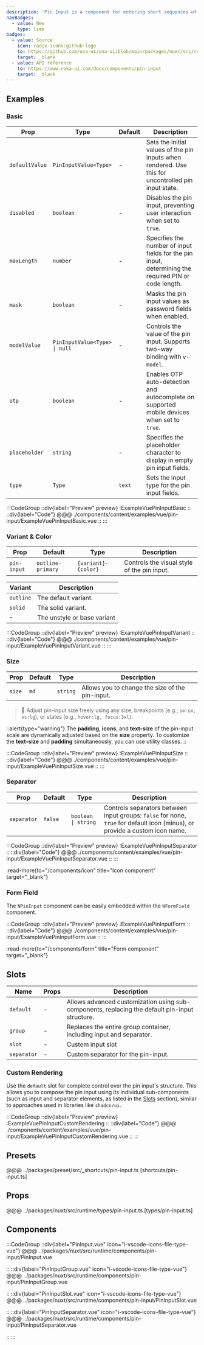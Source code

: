 ```yaml
---
description: 'Pin Input is a component for entering short sequences of numbers or characters, commonly used for verification codes or PINs.'
navBadges:
  - value: New
    type: lime
badges:
  - value: Source
    icon: radix-icons:github-logo
    to: https://github.com/una-ui/una-ui/blob/main/packages/nuxt/src/runtime/components/pin-input/PinInput.vue
    target: _blank
  - value: API reference
    to: https://www.reka-ui.com/docs/components/pin-input
    target: _blank
---
```


## Examples

### Basic

| Prop           | Type                          | Default | Description                                                                                          |
| -------------- | ----------------------------- | ------- | ---------------------------------------------------------------------------------------------------- |
| `defaultValue` | `PinInputValue<Type>`         | -       | Sets the initial values of the pin inputs when rendered. Use this for uncontrolled pin input state.  |
| `disabled`     | `boolean`                     | -       | Disables the pin input, preventing user interaction when set to `true`.                              |
| `maxLength`    | `number`                      | -       | Specifies the number of input fields for the pin input, determining the required PIN or code length. |
| `mask`         | `boolean`                     | -       | Masks the pin input values as password fields when enabled.                                          |
| `modelValue`   | `PinInputValue<Type> \| null` | -       | Controls the value of the pin input. Supports two-way binding with `v-model`.                        |
| `otp`          | `boolean`                     | -       | Enables OTP auto-detection and autocomplete on supported mobile devices when set to `true`.          |
| `placeholder`  | `string`                      | -       | Specifies the placeholder character to display in empty pin input fields.                            |
| `type`         | `Type`                        | `text`  | Sets the input type for the pin input fields.                                                        |

:::CodeGroup
::div{label="Preview" preview}
:ExampleVuePinInputBasic
::
::div{label="Code"}
@@@ ./components/content/examples/vue/pin-input/ExampleVuePinInputBasic.vue
::
:::

### Variant & Color

| Prop        | Default           | Type                | Description                                 |
| ----------- | ----------------- | ------------------- | ------------------------------------------- |
| `pin-input` | `outline-primary` | `{variant}-{color}` | Controls the visual style of the pin input. |

| Variant   | Description                 |
| --------- | --------------------------- |
| `outline` | The default variant.        |
| `solid`   | The solid variant.          |
| `~`       | The unstyle or base variant |

:::CodeGroup
::div{label="Preview" preview}
:ExampleVuePinInputVariant
::
::div{label="Code"}
@@@ ./components/content/examples/vue/pin-input/ExampleVuePinInputVariant.vue
::
:::

### Size

| Prop   | Default | Type     | Description                                     |
| ------ | ------- | -------- | ----------------------------------------------- |
| `size` | `md`    | `string` | Allows you to change the size of the pin-input. |

> 🚀 Adjust pin-input size freely using any size, breakpoints (e.g., `sm:sm, xs:lg`), or states (e.g., `hover:lg, focus:3xl`).

::alert{type="warning"}
The **padding**, **icons**, and **text-size** of the pin-input scale are dynamically adjusted based on the **size** property. To customize the **text-size** and **padding** simultaneously, you can use utility classes.
::

:::CodeGroup
::div{label="Preview" preview}
:ExampleVuePinInputSize
::
::div{label="Code"}
@@@ ./components/content/examples/vue/pin-input/ExampleVuePinInputSize.vue
::
:::

### Separator

| Prop        | Default | Type                | Description                                                                                                                 |
| ----------- | ------- | ------------------- | --------------------------------------------------------------------------------------------------------------------------- |
| `separator` | `false` | `boolean \| string` | Controls separators between input groups: `false` for none, `true` for default icon (minus), or provide a custom icon name. |

:::CodeGroup
::div{label="Preview" preview}
:ExampleVuePinInputSeparator
::
::div{label="Code"}
@@@ ./components/content/examples/vue/pin-input/ExampleVuePinInputSeparator.vue
::
:::

:read-more{to="/components/icon" title="Icon component" target="_blank"}

### Form Field

The `NPinInput` component can be easily embedded within the `NFormField` component.

:::CodeGroup
::div{label="Preview" preview}
:ExampleVuePinInputForm
::
::div{label="Code"}
@@@ ./components/content/examples/vue/pin-input/ExampleVuePinInputForm.vue
::
:::

:read-more{to="/components/form" title="Form component" target="_blank"}

## Slots

| Name        | Props | Description                                                                                    |
| ----------- | ----- | ---------------------------------------------------------------------------------------------- |
| `default`   | -     | Allows advanced customization using sub-components, replacing the default pin-input structure. |
| `group`     | -     | Replaces the entire group container, including input and separator.                            |
| `slot`      | -     | Custom input slot                                                                              |
| `separator` | -     | Custom separator for the pin-input.                                                            |

### Custom Rendering

Use the `default` slot for complete control over the pin input's structure. This allows you to compose the pin input using its individual sub-components (such as input and separator elements, as listed in the [Slots](#slots) section), similar to approaches used in libraries like `shadcn/ui`.

:::CodeGroup
::div{label="Preview" preview}
:ExampleVuePinInputCustomRendering
::
::div{label="Code"}
@@@ ./components/content/examples/vue/pin-input/ExampleVuePinInputCustomRendering.vue
::
:::

## Presets

@@@ ../packages/preset/src/_shortcuts/pin-input.ts [shortcuts/pin-input.ts]

## Props

@@@ ../packages/nuxt/src/runtime/types/pin-input.ts [types/pin-input.ts]

## Components

:::CodeGroup
::div{label="PinInput.vue" icon="i-vscode-icons-file-type-vue"}
@@@ ../packages/nuxt/src/runtime/components/pin-input/PinInput.vue

::
::div{label="PinInputGroup.vue" icon="i-vscode-icons-file-type-vue"}
@@@ ../packages/nuxt/src/runtime/components/pin-input/PinInputGroup.vue

::
::div{label="PinInputSlot.vue" icon="i-vscode-icons-file-type-vue"}
@@@ ../packages/nuxt/src/runtime/components/pin-input/PinInputSlot.vue

::
::div{label="PinInputSeparator.vue" icon="i-vscode-icons-file-type-vue"}
@@@ ../packages/nuxt/src/runtime/components/pin-input/PinInputSeparator.vue

::
:::
